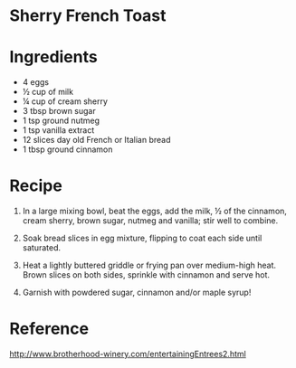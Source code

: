 Sherry French Toast
====

Ingredients
===========
- 4 eggs
- ½ cup of milk
- ¼ cup of cream sherry
- 3 tbsp brown sugar
- 1 tsp ground nutmeg
- 1 tsp vanilla extract
- 12 slices day old French or Italian bread
- 1 tbsp ground cinnamon

Recipe
======
1. In a large mixing bowl, beat the eggs, add the milk, ½ of the cinnamon, 
   cream sherry, brown sugar, nutmeg and vanilla; stir well to combine.

2. Soak bread slices in egg mixture, flipping to coat each side until 
   saturated.

3. Heat a lightly buttered griddle or frying pan over medium-high heat. Brown 
   slices on both sides, sprinkle with cinnamon and serve hot.

4. Garnish with powdered sugar, cinnamon and/or maple syrup!

Reference
=========
http://www.brotherhood-winery.com/entertainingEntrees2.html

